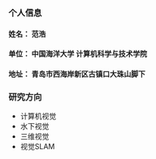 ### 个人信息

#### 姓名： 范浩
#### 单位： 中国海洋大学 计算机科学与技术学院
#### 地址： 青岛市西海岸新区古镇口大珠山脚下

### 研究方向
- 计算机视觉
- 水下视觉
- 三维视觉
- 视觉SLAM


